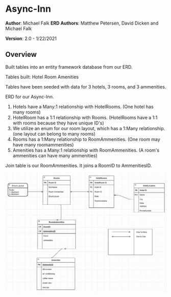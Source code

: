 #  Async-Inn

**Author**: Michael Falk
**ERD Authors**: Matthew Petersen, David Dicken and Michael Falk

**Version**: 2.0 - 1/22/2021

## Overview
Built tables into an entity framework database from our ERD.

Tables built:
Hotel
Room
Amenities

Tables have been seeded with data for 3 hotels, 3 rooms, and 3 ammenities.

ERD for our Async-Inn. 

1. Hotels have a Many:1 relationship with HotelRooms. (One hotel has many rooms)
2. HotelRoom has a 1:1 relationship with Rooms. (HotelRooms have a 1:1 with rooms because they have unique ID's)
3. We utilize an enum for our room layout, which has a 1:Many relationship. (one layout can belong to many rooms)
4. Rooms has a 1:Many relationship to RoomAmmenities. (One room may have many roomammenities)
5. Amenities has a Many:1 relationship with RoomAmmenities. (A room's ammenities can have many ammenities)

Join table is our RoomAmmenities. It joins a RoomID to AmmenitiesID.

![image](AsyncInnERD.png)
